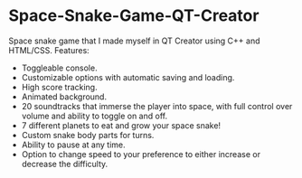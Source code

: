 # Space-Snake-Game-QT-Creator
Space snake game that I made myself in QT Creator using C++ and HTML/CSS.
Features:
- Toggleable console.
- Customizable options with automatic saving and loading. 
- High score tracking. 
- Animated background.
- 20 soundtracks that immerse the player into space, with full control over volume and ability to toggle on and off. 
- 7 different planets to eat and grow your space snake!
- Custom snake body parts for turns.
- Ability to pause at any time.
- Option to change speed to your preference to either increase or decrease the difficulty. 
  
